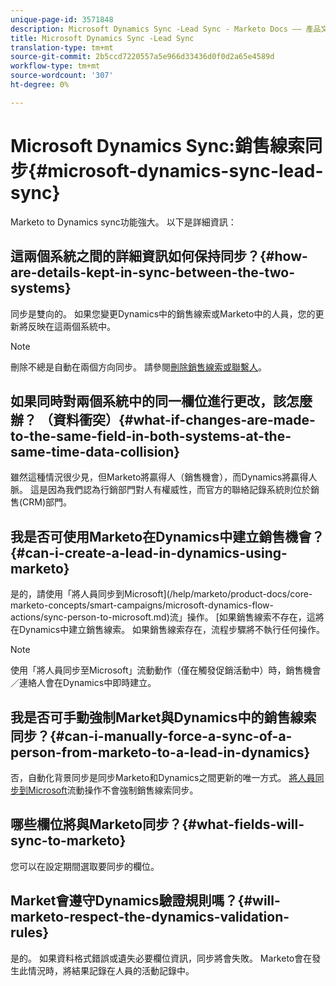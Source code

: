 ```yaml
---
unique-page-id: 3571848
description: Microsoft Dynamics Sync -Lead Sync - Marketo Docs —— 產品文檔
title: Microsoft Dynamics Sync -Lead Sync
translation-type: tm+mt
source-git-commit: 2b5ccd7220557a5e966d33436d0f0d2a65e4589d
workflow-type: tm+mt
source-wordcount: '307'
ht-degree: 0%

---
```



# Microsoft Dynamics Sync:銷售線索同步{#microsoft-dynamics-sync-lead-sync}

Marketo to Dynamics sync功能強大。 以下是詳細資訊：

## 這兩個系統之間的詳細資訊如何保持同步？{#how-are-details-kept-in-sync-between-the-two-systems}

同步是雙向的。 如果您變更Dynamics中的銷售線索或Marketo中的人員，您的更新將反映在這兩個系統中。

>[!NOTE]
>
>刪除不總是自動在兩個方向同步。 請參閱[刪除銷售線索或聯繫人](/help/marketo/product-docs/crm-sync/microsoft-dynamics-sync/deleting-a-lead-or-contact.md)。

## 如果同時對兩個系統中的同一欄位進行更改，該怎麼辦？ （資料衝突）{#what-if-changes-are-made-to-the-same-field-in-both-systems-at-the-same-time-data-collision}

雖然這種情況很少見，但Marketo將贏得人（銷售機會），而Dynamics將贏得人脈。 這是因為我們認為行銷部門對人有權威性，而官方的聯絡記錄系統則位於銷售(CRM)部門。

## 我是否可使用Marketo在Dynamics中建立銷售機會？{#can-i-create-a-lead-in-dynamics-using-marketo}

是的，請使用「將人員同步到Microsoft](/help/marketo/product-docs/core-marketo-concepts/smart-campaigns/microsoft-dynamics-flow-actions/sync-person-to-microsoft.md)流」操作。 [如果銷售線索不存在，這將在Dynamics中建立銷售線索。 如果銷售線索存在，流程步驟將不執行任何操作。

>[!NOTE]
>
>使用「將人員同步至Microsoft」流動動作（僅在觸發促銷活動中）時，銷售機會／連絡人會在Dynamics中即時建立。

## 我是否可手動強制Market與Dynamics中的銷售線索同步？{#can-i-manually-force-a-sync-of-a-person-from-marketo-to-a-lead-in-dynamics}

否，自動化背景同步是同步Marketo和Dynamics之間更新的唯一方式。 [將人員同步到Microsoft](/help/marketo/product-docs/core-marketo-concepts/smart-campaigns/microsoft-dynamics-flow-actions/sync-person-to-microsoft.md)流動操作不會強制銷售線索同步。

## 哪些欄位將與Marketo同步？{#what-fields-will-sync-to-marketo}

您可以在設定期間選取要同步的欄位。[](/help/marketo/product-docs/crm-sync/microsoft-dynamics-sync/sync-setup/microsoft-dynamics-365/step-3-of-3-connect.md#select-fields-to-sync)

## Market會遵守Dynamics驗證規則嗎？{#will-marketo-respect-the-dynamics-validation-rules}

是的。 如果資料格式錯誤或遺失必要欄位資訊，同步將會失敗。 Marketo會在發生此情況時，將結果記錄在人員的活動記錄中。
